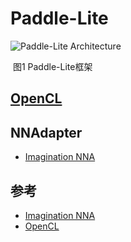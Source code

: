 # Paddle-Lite

![Paddle-Lite Architecture](https://github.com/SNSerHello/Paddle-Lite/blob/develop/docs/images/architecture.png)

​                                                   图1 Paddle-Lite框架



## [OpenCL](https://github.com/SNSerHello/MyNotes/blob/main/paddlelite/OpenCL.md)



## NNAdapter

- [Imagination NNA](https://github.com/SNSerHello/MyNotes/blob/main/paddlelite/Imagination%20NNA.md)



## 参考

- [Imagination NNA](https://github.com/SNSerHello/MyNotes/blob/main/paddlelite/Imagination%20NNA.md)
- [OpenCL](https://github.com/SNSerHello/MyNotes/blob/main/paddlelite/OpenCL.md)
